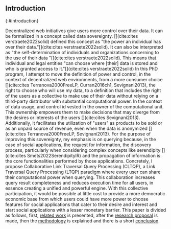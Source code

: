 ## Introduction
{:#introduction}

Decentralized web initiatives give users more control over their data.
It can be formalized in a concept called data sovereignty. [](cite:cites verstraete2022solid) defined this concept as 
"the power an individual has over their data."[](cite:cites verstraete2022solid).
It can also be interpreted as "the self-determination of 
individuals and organizations concerning to the use of their data "[](cite:cites verstraete2022solid).
This means that individual and legal entities
"can choose where [their] data is stored and who is granted access to it."[](cite:cites verstraete2022solid)
In this PhD program, I attempt to move the definition of power and control,
in the context of decentralized web environments, from a more consumer choice 
[](cite:cites Terranova2000FreeLP, Curran2016ch1, Sevignani2013),
the right to choose who will use my data,
to a definition that includes the right of the users as a collective to make use of their data without relying on
a third-party distributor with substantial computational power.
In the context of data usage, and control id vested in the owner of the computational unit.
This ownership empowers them to make decisions that may diverge from the desires or interests of the users [](cite:cites Sevignani2013).
Additionally, it facilitates the utilization of "users" as products to be sold or as an unpaid source of revenue,
even when the data is anonymized [](cite:cites Terranova2000FreeLP, Sevignani2013).
For the purpose of improving this sovereignty, my emphasis is on querying because, in the case of social applications, the request for information, 
the discovery process,  particularly when considering complex concepts like serendipity [](cite:cites Smets2022SerendipityIR)
and the propagation of information is the core functionalities performed by those applications.
Concretely, I propose Collaborative Link Traversal Query Processing (CLTQP),
a Link Traversal Query Processing (LTQP) paradigm where every user can share
their computational power when querying. 
This collaboration increases query result completeness 
and reduces execution time for all users,
in essence creating a unified and powerful engine. 
With this collective participation, 
it would be possible at little cost to provide a more democratic economic base from which
users could have more power to choose features for social applications that cater to their
desire and interest and start social applications with a lesser monetary barrier.
This paper is divided as follows, first,
[related work](#litterature_review) is presented,
after the [research proposal](#proposal) is made,
then the [methodology](#evaluation) is explained and there is a short [conclusion](#conclusion).



<!-- 
* Problem statement
    * what is the problem that you are trying to solve? Importance: Why is this problem important and for whom? Who will benefit and who should care? What is the impact of solving this problem (for the research community, or society in general).
* Related work 
    * Has a solution to this problem been attempted before and how? If not, have research efforts tried or solved similar problems? What can you learn from these efforts? If you are addressing an existing problem, what are the limitations of current solutions? What are you adding that is novel? Why?
* Research question(s) and hypotheses 
    * What hypotheses do you make in formulating your solution? What are the questions you need to answer in order to solve the problem? Are there boundary cases you plan to exclude or assumptions you base on?
* Preliminary results 
    * What research methods did you follow in your proposal? Have you produced any results so far?
* Evaluation
    * How do you know you’ve answered your question(s)? What are the methods you apply to test your hypotheses? Have you identified criteria to measure the degree of success of your solution?
* Reflection and future work: Are there any limitations in your approach? What are your planned next steps to complete your investigation?

-->